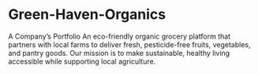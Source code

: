 # Green-Haven-Organics
A Company’s Portfolio
An eco-friendly organic grocery platform that partners with local farms to deliver fresh, pesticide-free fruits, vegetables, and pantry goods. Our mission is to make sustainable, healthy living accessible while supporting local agriculture.
